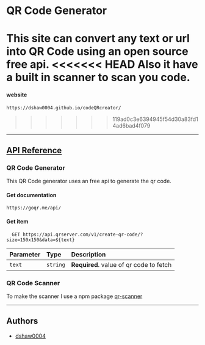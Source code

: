 # QR Code Generator

This site can convert any text or url into QR Code using an open source free api.
<<<<<<< HEAD
Also it have a built in scanner to scan you code.
=======
#### website
```
https://dshaw0004.github.io/codeQRcreator/
```
>>>>>>> 119ad0c3e6394945f54d30a83fd14ad6bad4f079

---

## <u>API Reference</u>

### **QR Code Generator**

This QR Code generator uses an free api to generate the qr code.

#### Get documentation

```http
https://goqr.me/api/
```

#### Get item

```http
  GET https://api.qrserver.com/v1/create-qr-code/?size=150x150&data=${text}
```

| Parameter | Type     | Description                             |
| :-------- | :------- | :-------------------------------------- |
| `text`    | `string` | **Required**. value of qr code to fetch |

### **QR Code Scanner**

To make the scanner I use a npm package [qr-scanner](https://www.npmjs.com/package/qr-scanner?activeTab=readme)

---

## Authors

- [dshaw0004](https://github.com/dshaw0004)
